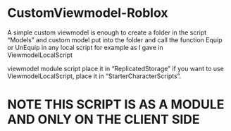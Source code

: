 # CustomViewmodel-Roblox

A simple custom viewmodel is enough to create a folder in the script “Models” and custom model put into the folder and call the function Equip or UnEquip in any local script for example as I gave in ViewmodelLocalScript

viewmodel module script place it in “ReplicatedStorage”
if you want to use ViewmodelLocalScript, place it in “StarterCharacterScripts”.

# NOTE THIS SCRIPT IS AS A MODULE AND ONLY ON THE CLIENT SIDE
